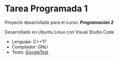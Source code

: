 # Tarea Programada 1

Proyecto desarrollado para el curso: _**Programación 2**_

Desarrollado en Ubuntu Linux con Visual Studio Code

* Lenguaje: C++17
* Compilador: GNU
* Tests: [GoogleTest](https://github.com/google/googletest)
